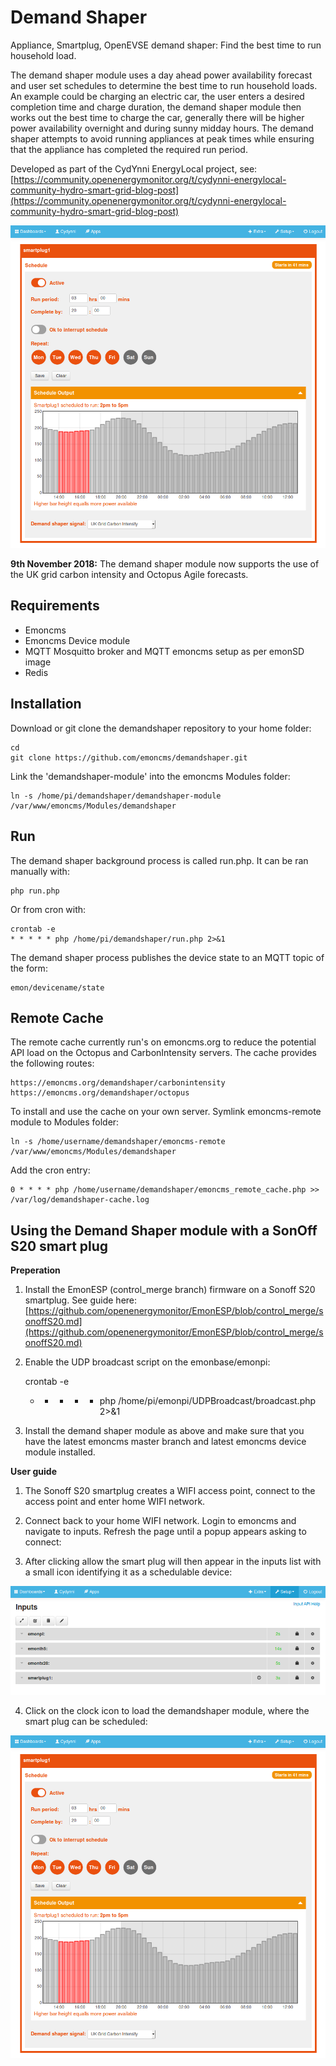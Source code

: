 # Demand Shaper

Appliance, Smartplug, OpenEVSE demand shaper: Find the best time to run household load.

The demand shaper module uses a day ahead power availability forecast and user set schedules to determine the best time to run household loads. An example could be charging an electric car, the user enters a desired completion time and charge duration, the demand shaper module then works out the best time to charge the car, generally there will be higher power availability overnight and during sunny midday hours. The demand shaper attempts to avoid running appliances at peak times while ensuring that the appliance has completed the required run period.

Developed as part of the CydYnni EnergyLocal project, see:
[https://community.openenergymonitor.org/t/cydynni-energylocal-community-hydro-smart-grid-blog-post](https://community.openenergymonitor.org/t/cydynni-energylocal-community-hydro-smart-grid-blog-post)

![demandshaper.png](images/demandshaper.png)

**9th November 2018:** The demand shaper module now supports the use of the UK grid carbon intensity and Octopus Agile forecasts.

## Requirements

- Emoncms
- Emoncms Device module
- MQTT Mosquitto broker and MQTT emoncms setup as per emonSD image
- Redis

## Installation 

Download or git clone the demandshaper repository to your home folder:

    cd
    git clone https://github.com/emoncms/demandshaper.git
    
Link the 'demandshaper-module' into the emoncms Modules folder:

    ln -s /home/pi/demandshaper/demandshaper-module /var/www/emoncms/Modules/demandshaper 
    
## Run

The demand shaper background process is called run.php. It can be ran manually with:

    php run.php

Or from cron with:

    crontab -e
    * * * * * php /home/pi/demandshaper/run.php 2>&1
    
The demand shaper process publishes the device state to an MQTT topic of the form:

    emon/devicename/state

## Remote Cache

The remote cache currently run's on emoncms.org to reduce the potential API load on the Octopus and CarbonIntensity servers. The cache provides the following routes:

    https://emoncms.org/demandshaper/carbonintensity
    https://emoncms.org/demandshaper/octopus

To install and use the cache on your own server. Symlink emoncms-remote module to Modules folder:

    ln -s /home/username/demandshaper/emoncms-remote /var/www/emoncms/Modules/demandshaper


Add the cron entry:

    0 * * * * php /home/username/demandshaper/emoncms_remote_cache.php >> /var/log/demandshaper-cache.log

## Using the Demand Shaper module with a SonOff S20 smart plug

**Preperation**

1. Install the EmonESP (control\_merge branch) firmware on a Sonoff S20 smartplug. See guide here:<br>[https://github.com/openenergymonitor/EmonESP/blob/control_merge/sonoffS20.md](https://github.com/openenergymonitor/EmonESP/blob/control_merge/sonoffS20.md)

2. Enable the UDP broadcast script on the emonbase/emonpi:

    crontab -e
    * * * * * php /home/pi/emonpi/UDPBroadcast/broadcast.php 2>&1

3. Install the demand shaper module as above and make sure that you have the latest emoncms master branch and latest emoncms device module installed.

**User guide**

1. The Sonoff S20 smartplug creates a WIFI access point, connect to the access point and enter home WIFI network.

2. Connect back to your home WIFI network. Login to emoncms and navigate to inputs. Refresh the page until a popup appears asking to connect:

3. After clicking allow the smart plug will then appear in the inputs list with a small icon identifying it as a schedulable device: 

![schedulericon.png](images/schedulericon.png)

4. Click on the clock icon to load the demandshaper module, where the smart plug can be scheduled:

![demandshaper.png](images/demandshaper.png)
